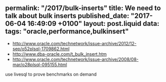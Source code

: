 permalink: "/2017/bulk-inserts"
title: We need to talk about bulk inserts
published_date: "2017-06-04 16:49:09 +0100"
layout: post.liquid
data:
  tags: "oracle,performance,bulkinsert"
---
- http://www.oracle.com/technetwork/issue-archive/2012/12-sep/o52plsql-1709862.html
- http://www.dba-oracle.com/t_bulk_insert.htm
- http://www.oracle.com/technetwork/issue-archive/2008/08-mar/o28plsql-095155.html

use livesql to prove benchmarks on demand

